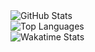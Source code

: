 <picture>
  <source media="(prefers-color-scheme: dark)" srcset="https://github-readme-stats.vercel.app/api?username=ifsvivek&show_icons=true&theme=onedark&include_all_commits=true&count_private=true&role=OWNER,ORGANIZATION_MEMBER,COLLABORATOR">
  <img src="https://github-readme-stats.vercel.app/api?username=ifsvivek&show_icons=true&include_all_commits=true&count_private=true&role=OWNER,ORGANIZATION_MEMBER,COLLABORATOR" alt="GitHub Stats">
</picture>

<br>
<picture>
  <source media="(prefers-color-scheme: dark)" srcset="https://github-readme-stats.vercel.app/api/top-langs/?username=ifsvivek&layout=compact&theme=onedark&role=OWNER,ORGANIZATION_MEMBER&langs_count=10">
  <img src="https://github-readme-stats.vercel.app/api/top-langs/?username=ifsvivek&layout=compact&role=OWNER,ORGANIZATION_MEMBER&langs_count=10" alt="Top Languages">
</picture>

<br>
<picture>
  <source media="(prefers-color-scheme: dark)" srcset="https://github-readme-stats.vercel.app/api/wakatime?username=ifsvivek&layout=compact&theme=onedark&v=2">
  <img src="https://github-readme-stats.vercel.app/api/wakatime?username=ifsvivek&layout=compact&v=2" alt="Wakatime Stats">
</picture>
